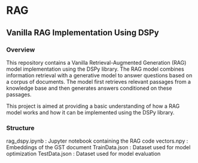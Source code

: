 # RAG

## Vanilla RAG Implementation Using DSPy

### Overview
This repository contains a Vanilla Retrieval-Augmented Generation (RAG) model implementation using the DSPy library. The RAG model combines information retrieval with a generative model to answer questions based on a corpus of documents. The model first retrieves relevant passages from a knowledge base and then generates answers conditioned on these passages.

This project is aimed at providing a basic understanding of how a RAG model works and how it can be implemented using the DSPy library.

### Structure
rag_dspy.ipynb : Jupyter notebook containing the RAG code
vectors.npy : Embeddings of the GST document
TrainData.json : Dataset used for model optimization
TestData.json : Dataset used for model evaluation
